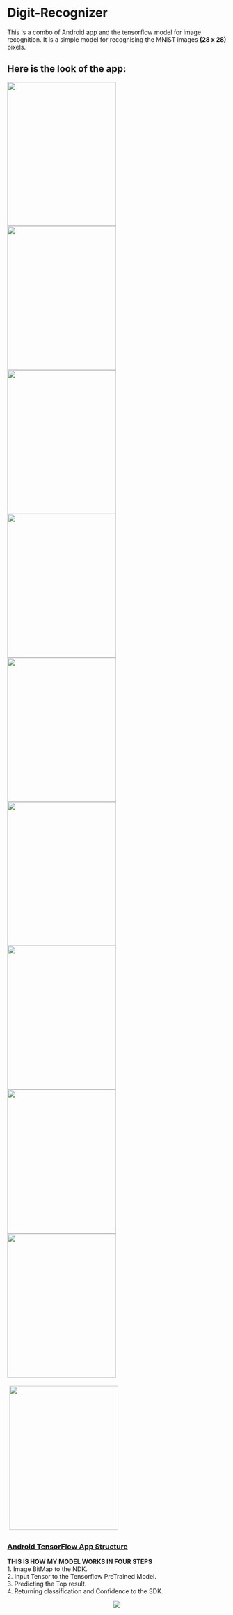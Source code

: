# Digit-Recognizer
This is a combo of Android app and the tensorflow model for image recognition.
It is a simple model for recognising the MNIST images <b>(28 x 28)</b> pixels. 

## Here is the look of the app:
<kbd>
<img width="250" height="330" src="https://raw.githubusercontent.com/vedantgoswami/Digit-Recognizer/main/images2/0.PNG">
<img width="250" height="330" src="https://raw.githubusercontent.com/vedantgoswami/Digit-Recognizer/main/images2/1.PNG">
<img width="250" height="330" src="https://raw.githubusercontent.com/vedantgoswami/Digit-Recognizer/main/images2/2.PNG">
<img width="250" height="330" src="https://raw.githubusercontent.com/vedantgoswami/Digit-Recognizer/main/images2/3.PNG">
<img width="250" height="330" src="https://raw.githubusercontent.com/vedantgoswami/Digit-Recognizer/main/images2/4.PNG">
<img width="250" height="330" src="https://raw.githubusercontent.com/vedantgoswami/Digit-Recognizer/main/images2/5.PNG">
<img width="250" height="330" src="https://raw.githubusercontent.com/vedantgoswami/Digit-Recognizer/main/images2/6.PNG">
<img width="250" height="330" src="https://raw.githubusercontent.com/vedantgoswami/Digit-Recognizer/main/images2/7.PNG">
<img width="250" height="330" src="https://raw.githubusercontent.com/vedantgoswami/Digit-Recognizer/main/images2/8.PNG">
  <p style="padding: 5px">
    <img width="250" height="330" src="https://raw.githubusercontent.com/vedantgoswami/Digit-Recognizer/main/images2/9.PNG">
  </p>
</kbd>
<h3><u>Android TensorFlow App Structure</u></h3> 
<b> THIS IS HOW MY MODEL WORKS IN FOUR STEPS </b><br>
  1. Image BitMap to the NDK.<br>
  2. Input Tensor to the Tensorflow PreTrained Model.<br>
  3. Predicting the Top result.<br>
  4. Returning classification and Confidence to the SDK.<br>
<p align="center">
  <img src="https://github.com/vedantgoswami/Digit-Recognizer/blob/main/images2/android-tensorflow-app-structure_2.png">
 </p>
